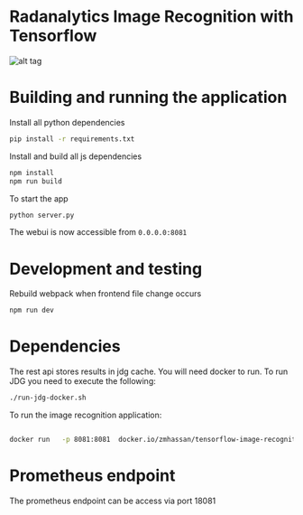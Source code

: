 # Radanalytics Image Recognition with Tensorflow


![alt tag](https://raw.githubusercontent.com/zmhassan/radanalytics-image-recognition/master/imgs/screenshot.png?token=ABNf_-jyLuMA_9NuDGZuIAqy1gNGa4Dyks5Zg51GwA%3D%3D)

# Building and running the application
Install all python dependencies
```bash
pip install -r requirements.txt
```
Install and build all js dependencies
```bash
npm install
npm run build
```

To start the app
```bash
python server.py
```

The webui is now accessible from `0.0.0.0:8081`

# Development and testing

Rebuild webpack when frontend file change occurs
```bash
npm run dev
```

# Dependencies


The rest api stores results in jdg cache. You will need docker to run.
To run JDG you need to execute the following:

```bash
./run-jdg-docker.sh
```

To run the image recognition application:

```bash

docker run   -p 8081:8081  docker.io/zmhassan/tensorflow-image-recognition

```

# Prometheus endpoint

The prometheus endpoint can be access via port 18081
